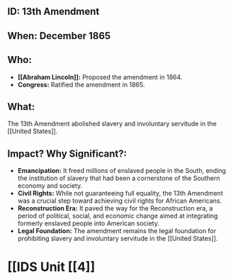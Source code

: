 ## ID: 13th Amendment
## When: December 1865 
## Who: 
* **[[Abraham Lincoln]]:** Proposed the amendment in 1864.
* **Congress:**  Ratified the amendment in 1865. 
## What:
The 13th Amendment abolished slavery and involuntary servitude in the [[United States]].
## Impact? Why Significant?:
* **Emancipation:**  It freed millions of enslaved people in the South, ending the institution of slavery that had been a cornerstone of the Southern economy and society.
* **Civil Rights:**  While not guaranteeing full equality, the 13th Amendment was a crucial step toward achieving civil rights for African Americans. 
* **Reconstruction Era:** It paved the way for the Reconstruction era, a period of political, social, and economic change aimed at integrating formerly enslaved people into American society. 
* **Legal Foundation:**  The amendment remains the legal foundation for prohibiting slavery and involuntary servitude in the [[United States]]. 

# [[IDS Unit [[4]]